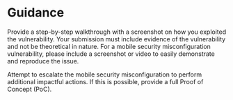 # Guidance

Provide a step-by-step walkthrough with a screenshot on how you exploited the vulnerability. Your submission must include evidence of the vulnerability and not be theoretical in nature. For a mobile security misconfiguration vulnerability, please include a screenshot or video to easily demonstrate and reproduce the issue.

Attempt to escalate the mobile security misconfiguration to perform additional impactful actions. If this is possible, provide a full Proof of Concept (PoC).
